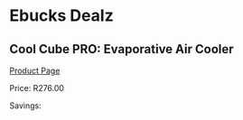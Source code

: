 
# Ebucks Dealz
## Cool Cube PRO: Evaporative Air Cooler
[Product Page](https://www.ebucks.com/web/shop/productSelected.do?prodId=819646192&catId=1158500560)

Price: R276.00

Savings: 


	